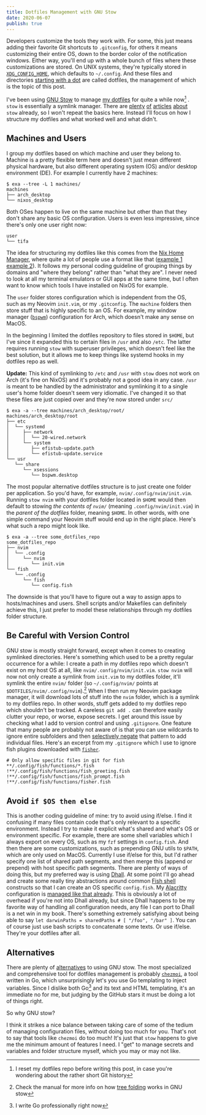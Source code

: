 ```yaml
---
title: Dotfiles Management with GNU Stow
date: 2020-06-07
publish: true
---
```


Developers customize the tools they work with. For some, this just means adding their favorite Git shortcuts to `.gitconfig`, for others it means customizing their entire OS, down to the border color of the notification windows. Either way, you'll end up with a whole bunch of files where these customizations are stored. On UNIX systems, they're typically stored in [`XDG_CONFIG_HOME`](https://specifications.freedesktop.org/basedir-spec/basedir-spec-latest.html), which defaults to `~/.config`. And these files and directories [starting with a dot](https://en.wikipedia.org/wiki/Hidden_file_and_hidden_directory#Unix_and_Unix-like_environments) are called dotfiles, the management of which is the topic of this post.

I've been using [GNU Stow](https://www.gnu.org/software/stow/) to manage [my dotfiles](https://github.com/cideM/dotfiles) for quite a while now[^1] . `stow` is essentially a symlink manager. There are [plenty](https://writingco.de/blog/how-i-manage-my-dotfiles-using-gnu-stow/) [of](https://alexpearce.me/2016/02/managing-dotfiles-with-stow/) [articles](https://medium.com/@waterkip/managing-my-dotfiles-with-gnu-stow-262d2540a866) [about](https://bastian.rieck.me/blog/posts/2019/dotfiles_stow/) `stow` already, so I won't repeat the basics here. Instead I'll focus on how I structure my dotfiles and what worked well and what didn't.

## Machines and Users

I group my dotfiles based on which machine and user they belong to. Machine is a pretty flexible term here and doesn't just mean different physical hardware, but also different operating system (OS) and/or desktop environment (DE). For example I currently have 2 machines:

```fish
$ exa --tree -L 1 machines/
machines
├── arch_desktop
└── nixos_desktop
```

Both OSes happen to live on the same machine but other than that they don't share any basic OS configuration. Users is even less impressive, since there's only one user right now:

```fish
user
└── tifa
```

The idea for structuring my dotfiles like this comes from the [Nix Home Manager](https://github.com/rycee/home-manager), where quite a lot of people use a format like that ([example 1](https://github.com/Xe/nixos-configs) [example 2](https://git.sr.ht/~vdemeester/home/tree/master/users)). It follows my personal coding guideline of grouping things by domains and "where they belong" rather than "what they are". I never need to look at all my terminal emulators or GUI apps at the same time, but I often want to know which tools I have installed on NixOS for example.

The `user` folder stores configuration which is independent from the OS, such as my Neovim `init.vim`, or my `.gitconfig`. The `machine` folders then store stuff that is highly specific to an OS. For example, my window manager ([`bspwm`](https://github.com/baskerville/bspwm)) configuration for Arch, which doesn't make any sense on MacOS.

In the beginning I limited the dotfiles repository to files stored in `$HOME`, but I've since it expanded this to certain files in `/usr` and also `/etc`. The latter requires running `stow` with superuser privileges, which doesn't feel like the best solution, but it allows me to keep things like systemd hooks in my dotfiles repo as well.

**Update:** This kind of symlinking to `/etc` and `/usr` with `stow` does not work on Arch (it's fine on NixOS) and it's probably not a good idea in any case. `/usr` is meant to be handled by the administrator and symlinking it to a single user's home folder doesn't seem very idiomatic. I've changed it so that these files are just copied over and they're now stored under `src/`

```fish
$ exa -a --tree machines/arch_desktop/root/
machines/arch_desktop/root
├── etc
│  └── systemd
│     ├── network
│     │  └── 20-wired.network
│     └── system
│        ├── efistub-update.path
│        └── efistub-update.service
└── usr
   └── share
      └── xsessions
         └── bspwm.desktop
```

The most popular alternative dotfiles structure is to just create one folder per application. So you'd have, for example, `nvim/.config/nvim/init.vim`. Running `stow nvim` with your dotfiles folder located in `$HOME` would then default to stowing _the contents of `nvim/`_ (meaning `.config/nvim/init.vim`) in the _parent of the dotfiles_ folder, meaning `$HOME`. In other words, with one simple command your Neovim stuff would end up in the right place. Here's what such a repo might look like. 

```fish
$ exa -a --tree some_dotfiles_repo
some_dotfiles_repo
├── nvim
│  └── .config
│     └── nvim
│        └── init.vim
└── fish
   └── .config
      └── fish
         └── config.fish
```

The downside is that you'll have to figure out a way to assign apps to hosts/machines and users. Shell scripts and/or Makefiles can definitely achieve this, I just prefer to model these relationships through my dotfiles folder structure.

## Be Careful with Version Control

GNU stow is mostly straight forward, except when it comes to creating symlinked directories. Here's something which used to be a pretty regular occurrence for a while: I create a path in my dotfiles repo which doesn't exist on my host OS at all, like `nvim/.config/nvim/init.vim`. `stow nvim` will now not only create a symlink from `init.vim` to my dotfiles folder, it'll symlink the entire `nvim/` folder (so `~/.config/nvim/` points at `$DOTFILES/nvim/.config/nvim`).[^3] When I then run my Neovim package manager, it will download lots of stuff into the `nvim` folder, which is a symlink to my dotfiles repo. In other words, stuff gets added to my dotfiles repo which shouldn't be tracked. A careless `git add .` can therefore easily clutter your repo, or worse, expose secrets. I get around this issue by checking what I add to version control and using `.gitignore`. One feature that many people are probably not aware of is that you can use wildcards to ignore entire subfolders and then [selectively negate](https://git-scm.com/docs/gitignore#_pattern_format) that pattern to add individual files. Here's an excerpt from my `.gitignore` which I use to ignore fish plugins downloaded with [`fisher`](https://github.com/jorgebucaran/fisher).

```text
# Only allow specific files in git for fish
**/.config/fish/functions/*.fish
!**/.config/fish/functions/fish_greeting.fish
!**/.config/fish/functions/fish_prompt.fish
!**/.config/fish/functions/fisher.fish
```

## Avoid `if $OS then else`

This is another coding guideline of mine: try to avoid using if/else. I find it confusing if many files contain code that's only relevant to a specific environment. Instead I try to make it explicit what's shared and what's OS or environment specific. For example, there are some shell variables which I always export on every OS, such as my `fzf` settings in `config.fish`. And then there are some customizations, such as prepending GNU utils to `$PATH`, which are only used on MacOS. Currently I use if/else for this, but I'd rather specify one list of shared path segments, and then merge this (append or prepend) with host specific path segments. There are plenty of ways of doing this, but my preferred way is using [Dhall](dhall-lang.org/). At some point I'll go ahead and create some really tiny abstractions around common [Fish shell](fishshell.com/) constructs so that I can create an OS specific `config.fish`. My [Alacritty](https://github.com/alacritty/alacritty) configuration is [managed like that already](https://github.com/cideM/dotfiles/blob/master/src/alacritty/nixos.dhall). This is obviously a lot of overhead if you're not into Dhall already, but since Dhall happens to be my favorite way of handling all configuration needs, any file I can port to Dhall is a net win in my book. There's something extremely satisfying about being able to say `let darwinPaths = sharedPaths # [ "/foo", "/bar" ]`. You can of course just use bash scripts to concatenate some texts. Or use if/else. They're your dotfiles after all.

## Alternatives

There are plenty of [alternatives](https://wiki.archlinux.org/index.php/Dotfiles) to using GNU stow. The most specialized and comprehensive tool for dotfiles management is probably [`chezmoi`](https://github.com/twpayne/chezmoi), a tool written in Go, which unsurprisingly let's you use Go templating to inject variables. Since I dislike both Go[^2] and its text and HTML templating, it's an immediate no for me, but judging by the GitHub stars it must be doing a lot of things right.

So why GNU stow?

I think it strikes a nice balance between taking care of some of the tedium of managing configuration files, without doing too much for you. That's not to say that tools like `chezmoi` do too much! It's just that `stow` happens to give me the minimum amount of features I need. I "get" to manage secrets and variables and folder structure myself, which you may or may not like.

[^1]: I reset my dotfiles repo before writing this post, in case you're wondering about the rather short Git history
[^2]: I write Go professionally right now
[^3]: Check the manual for more info on how [tree folding](https://www.gnu.org/software/stow/manual/stow.html#Tree-folding) works in GNU stow
